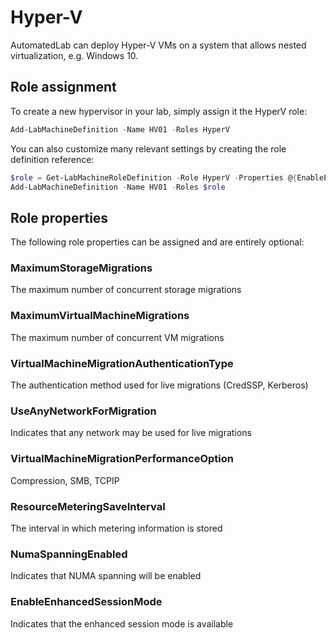 ﻿# Hyper-V

AutomatedLab can deploy Hyper-V VMs on a system that allows nested virtualization, e.g. Windows 10.

## Role assignment

To create a new hypervisor in your lab, simply assign it the HyperV role:

```powershell
Add-LabMachineDefinition -Name HV01 -Roles HyperV
```

You can also customize many relevant settings by creating the role definition reference:

```powershell
$role = Get-LabMachineRoleDefinition -Role HyperV -Properties @{EnableEnhancedSessionMode = 'true'}
Add-LabMachineDefinition -Name HV01 -Roles $role
```
## Role properties

The following role properties can be assigned and are entirely optional:

### MaximumStorageMigrations

The maximum number of concurrent storage migrations

### MaximumVirtualMachineMigrations

The maximum number of concurrent VM migrations

### VirtualMachineMigrationAuthenticationType

The authentication method used for live migrations (CredSSP, Kerberos)

### UseAnyNetworkForMigration

Indicates that any network may be used for live migrations

### VirtualMachineMigrationPerformanceOption

Compression, SMB, TCPIP

### ResourceMeteringSaveInterval

The interval in which metering information is stored

### NumaSpanningEnabled

Indicates that NUMA spanning will be enabled

### EnableEnhancedSessionMode

Indicates that the enhanced session mode is available

